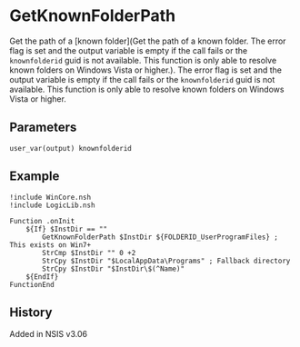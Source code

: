 # GetKnownFolderPath

Get the path of a [known folder](Get the path of a known folder. The error flag is set and the output variable is empty if the call fails or the `knownfolderid` guid is not available. This function is only able to resolve known folders on Windows Vista or higher.). The error flag is set and the output variable is empty if the call fails or the `knownfolderid` guid is not available. This function is only able to resolve known folders on Windows Vista or higher.

## Parameters

    user_var(output) knownfolderid

## Example

    !include WinCore.nsh
    !include LogicLib.nsh

    Function .onInit
        ${If} $InstDir == ""
            GetKnownFolderPath $InstDir ${FOLDERID_UserProgramFiles} ; This exists on Win7+
            StrCmp $InstDir "" 0 +2 
            StrCpy $InstDir "$LocalAppData\Programs" ; Fallback directory
            StrCpy $InstDir "$InstDir\$(^Name)"
        ${EndIf}
    FunctionEnd

## History

Added in NSIS v3.06
